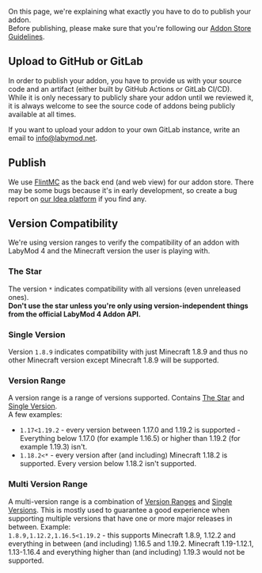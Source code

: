On this page, we're explaining what exactly you have to do to publish your addon. <br>
Before publishing, please make sure that you're following our <a href="/pages/addon/publishing/guidelines" target="_blank">Addon Store Guidelines</a>.

## Upload to GitHub or GitLab

In order to publish your addon, you have to provide us with your source code and an artifact (either built by GitHub Actions or GitLab CI/CD). <br>
While it is only necessary to publicly share your addon until we reviewed it, it is always welcome to see the source code of addons being publicly available at all times. <br> 

If you want to upload your addon to your own GitLab instance, write an email to <a href="mailto:info@labymod.net" target="_blank">info@labymod.net</a>.

## Publish

We use <a href="https://flintmc.net" target="_blank">FlintMC</a> as the back end (and web view) for our addon store. There may be some bugs because it's in early development, so create a bug report on <a href="https://labymod.net/ideas#category=webbugs">our Idea platform</a> if you find any.

## Version Compatibility

We're using version ranges to verify the compatibility of an addon with LabyMod 4 and the Minecraft version the user is playing with. 

### The Star

The version `*` indicates compatibility with all versions (even unreleased ones).<br>
<b>Don't use the star unless you're only using version-independent things from the official LabyMod 4 Addon API.</b>

### Single Version 

Version `1.8.9` indicates compatibility with just Minecraft 1.8.9 and thus no other Minecraft version except Minecraft 1.8.9 will be supported. 

### Version Range

A version range is a range of versions supported. Contains [The Star](#the-star) and [Single Version](#single-version). <br>
A few examples: 

+ `1.17<1.19.2` - every version between 1.17.0 and 1.19.2 is supported - Everything below 1.17.0 (for example 1.16.5) or higher than 1.19.2 (for example 1.19.3) isn't.
+ `1.18.2<*` - every version after (and including) Minecraft 1.18.2 is supported. Every version below 1.18.2 isn't supported.

### Multi Version Range

A multi-version range is a combination of [Version Ranges](#version-range) and [Single Versions](#single-version). This is mostly used to guarantee a good experience when supporting multiple versions that have one or more major releases in between.
Example: <br>
`1.8.9,1.12.2,1.16.5<1.19.2` - this supports Minecraft 1.8.9, 1.12.2 and everything in between (and including) 1.16.5 and 1.19.2. Minecraft 1.19-1.12.1, 1.13-1.16.4 and everything higher than (and including) 1.19.3 would not be supported.